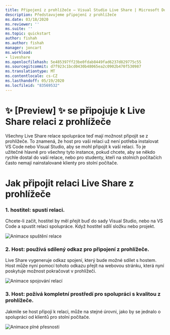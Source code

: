 ```yaml
---
title: Připojení z prohlížeče – Visual Studio Live Share | Microsoft Docs
description: Představujeme připojení z prohlížeče
ms.date: 03/18/2020
ms.reviewer: ''
ms.suite: ''
ms.topic: quickstart
author: fishah
ms.author: fishah
manager: joncart
ms.workload:
- liveshare
ms.openlocfilehash: 5e485397ff23be0fdab8449fad6237d829775c55
ms.sourcegitcommit: d7f923c1bcd0430b48065ea2c0902b470f530987
ms.translationtype: MT
ms.contentlocale: cs-CZ
ms.lasthandoff: 05/19/2020
ms.locfileid: "83569532"
---
```

<!--
Copyright &copy; Microsoft Corporation
All rights reserved.
Creative Commons Attribution 4.0 License (International): https://creativecommons.org/licenses/by/4.0/legalcode
-->

# <a name="preview-joining-a-live-share-session-from-the-browser"></a>✨ [Preview] ✨ se připojuje k Live Share relaci z prohlížeče

Všechny Live Share relace spolupráce teď mají možnost připojit se z prohlížeče. To znamená, že host pro vaši relaci už není potřeba instalovat VS Code nebo Visual Studio, aby se mohl připojit k vaší relaci. To je užitečné hlavně pro všechny tyto instance, pokud chcete, aby se někdo rychle dostal do vaší relace, nebo pro studenty, kteří na stolních počítačích často nemají nainstalované klienty pro stolní počítače.


# <a name="how-to-join-a-live-share-session-from-the-browser"></a>Jak připojit relaci Live Share z prohlížeče 

### <a name="1-host-starts-session"></a>1. hostitel: spustí relaci. 
Chcete-li začít, hostitel by měl přejít buď do sady Visual Studio, nebo na VS Code a spustit relaci spolupráce. Když hostitel sdílí složku nebo projekt.

![Animace spuštění relace](https://user-images.githubusercontent.com/51928518/76938928-b814e300-68b4-11ea-923e-cefabd4688c6.gif)

### <a name="2-guest-uses-shared-link-to-join-from-browser"></a>2. Host: používá sdílený odkaz pro připojení z prohlížeče. 
Live Share vygeneruje odkaz spojení, který bude možné sdílet s hostem. Host může nyní pomocí tohoto odkazu přejít na webovou stránku, která nyní poskytuje možnost pokračovat v prohlížeči.

![Animace spojování relací](https://user-images.githubusercontent.com/51928518/76941137-b8af7880-68b8-11ea-8228-41fdf4afd3ef.gif)

### <a name="3-guest-enjoys-full-fidelity-collaboration-experience-from-browser"></a>3. Host: požívá kompletní prostředí pro spolupráci s kvalitou z prohlížeče. 
Jakmile se host připojí k relaci, může na stejné úrovni, jako by se jednalo o spolupráci od klientů pro stolní počítače.

![Animace plné přesnosti](https://user-images.githubusercontent.com/51928518/76942009-40e24d80-68ba-11ea-885c-6eb1069ed550.gif)

<!---
# Frequently asked questions 

##### 1. Is there an environment running in the background, that is hosting my session in the browser?
When you join a Live Share session from the browser, there is no new environment spun up. It is a serverless service. 
##### 2. Do I have to pay for the service of joining from the browser?
Joining from the browser is free, much like all of Live Share.

##### 3. How is this different from Visual Studio Online?
When you join from the browser, you only access the VS Code client from the browser during the session. Once the session ends, all the files and folders along with editor capabilities will close. To use an editor in the browser, backed with your own environment to edit your own files, you must use [Visual Studio Online.](aka.ms/vso)

##### 4. Does this work for all browsers?
Yes. This works on all browsers. 
##### 5. Is there a VS client that I can use in the browser?
We do not have this available yet. 

# Feedback and issues 
This is a preview feature, and we hope to get user feedback to improve the experience. Please fill out any feedback or issues you see on our GitHub repo [here.](https://github.com/MicrosoftDocs/live-share/issues/new?template=bug_report.md)

--->
